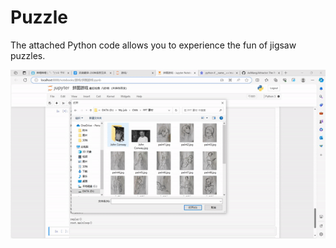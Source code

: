 # Puzzle
The attached Python code allows you to experience the fun of jigsaw puzzles.

![gif](gif.gif)

